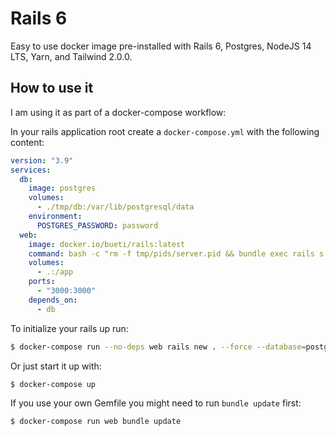 # Rails 6

Easy to use docker image pre-installed with Rails 6, Postgres, NodeJS 14 LTS, Yarn, and Tailwind 2.0.0.

## How to use it

I am using it as part of a docker-compose workflow:

In your rails application root create a `docker-compose.yml` with the following content:

```yaml
version: "3.9"
services:
  db:
    image: postgres
    volumes:
      - ./tmp/db:/var/lib/postgresql/data
    environment:
      POSTGRES_PASSWORD: password
  web:
    image: docker.io/bueti/rails:latest
    command: bash -c "rm -f tmp/pids/server.pid && bundle exec rails s -p 3000 -b '0.0.0.0'"
    volumes:
      - .:/app
    ports:
      - "3000:3000"
    depends_on:
      - db

```

To initialize your rails up run:

```sh
$ docker-compose run --no-deps web rails new . --force --database=postgresql
```

Or just start it  up with:

```sh
$ docker-compose up
```

If you use your own Gemfile you might need to run `bundle update` first:

```sh
$ docker-compose run web bundle update
```
